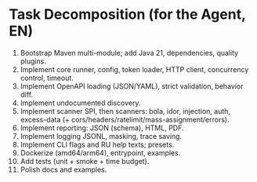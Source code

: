 # Task Decomposition (for the Agent, EN)

1. Bootstrap Maven multi-module; add Java 21, dependencies, quality plugins.
2. Implement core runner, config, token loader, HTTP client, concurrency control, timeout.
3. Implement OpenAPI loading (JSON/YAML), strict validation, behavior diff.
4. Implement undocumented discovery.
5. Implement scanner SPI, then scanners: bola, idor, injection, auth, excess-data (+ cors/headers/ratelimit/mass-assignment/errors).
6. Implement reporting: JSON (schema), HTML, PDF.
7. Implement logging JSONL, masking, trace saving.
8. Implement CLI flags and RU help texts; presets.
9. Dockerize (amd64/arm64), entrypoint, examples.
10. Add tests (unit + smoke + time budget).
11. Polish docs and examples.
